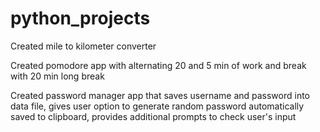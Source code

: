 # python_projects
Created mile to kilometer converter 

Created pomodore app with alternating 20 and 5 min of work and break with 20 min long break

Created password manager app that saves username and password into data file, 
gives user option to generate random password automatically saved to clipboard, 
provides additional prompts to check user's input 